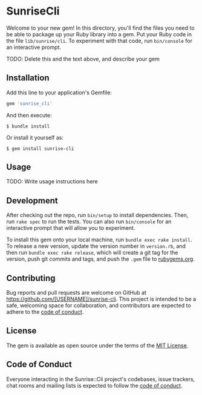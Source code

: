 # SunriseCli

Welcome to your new gem! In this directory, you'll find the files you need to be able to package up your Ruby library into a gem. Put your Ruby code in the file `lib/sunrise/cli`. To experiment with that code, run `bin/console` for an interactive prompt.

TODO: Delete this and the text above, and describe your gem

## Installation

Add this line to your application's Gemfile:

```ruby
gem 'sunrise_cli'
```

And then execute:

    $ bundle install

Or install it yourself as:

    $ gem install sunrise-cli

## Usage

TODO: Write usage instructions here

## Development

After checking out the repo, run `bin/setup` to install dependencies. Then, run `rake spec` to run the tests. You can also run `bin/console` for an interactive prompt that will allow you to experiment.

To install this gem onto your local machine, run `bundle exec rake install`. To release a new version, update the version number in `version.rb`, and then run `bundle exec rake release`, which will create a git tag for the version, push git commits and tags, and push the `.gem` file to [rubygems.org](https://rubygems.org).

## Contributing

Bug reports and pull requests are welcome on GitHub at https://github.com/[USERNAME]/sunrise-cli. This project is intended to be a safe, welcoming space for collaboration, and contributors are expected to adhere to the [code of conduct](https://github.com/[USERNAME]/sunrise-cli/blob/master/CODE_OF_CONDUCT.md).


## License

The gem is available as open source under the terms of the [MIT License](https://opensource.org/licenses/MIT).

## Code of Conduct

Everyone interacting in the Sunrise::Cli project's codebases, issue trackers, chat rooms and mailing lists is expected to follow the [code of conduct](https://github.com/[USERNAME]/sunrise-cli/blob/master/CODE_OF_CONDUCT.md).
